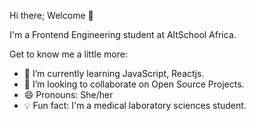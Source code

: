 Hi there; Welcome 👋

I'm a Frontend Engineering student at AltSchool Africa.

Get to know me a little more:

- 🌱 I’m currently learning JavaScript, Reactjs.
- 👯 I’m looking to collaborate on Open Source Projects.
- 😄 Pronouns: She/her
- 💡 Fun fact: I'm a medical laboratory sciences student.

